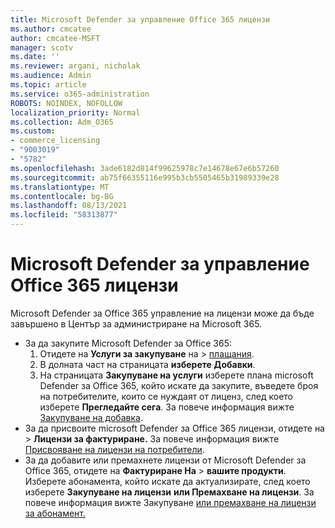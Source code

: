 ```yaml
---
title: Microsoft Defender за управление Office 365 лицензи
ms.author: cmcatee
author: cmcatee-MSFT
manager: scotv
ms.date: ''
ms.reviewer: argani, nicholak
ms.audience: Admin
ms.topic: article
ms.service: o365-administration
ROBOTS: NOINDEX, NOFOLLOW
localization_priority: Normal
ms.collection: Adm_O365
ms.custom:
- commerce_licensing
- "9003019"
- "5782"
ms.openlocfilehash: 3ade6182d814f99625978c7e14678e67e6b57260
ms.sourcegitcommit: ab75f66355116e995b3cb5505465b31989339e28
ms.translationtype: MT
ms.contentlocale: bg-BG
ms.lasthandoff: 08/13/2021
ms.locfileid: "58313877"
---
```

# <a name="microsoft-defender-for-office-365-license-management"></a>Microsoft Defender за управление Office 365 лицензи

Microsoft Defender за Office 365 управление на лицензи може да бъде завършено в Център за администриране на Microsoft 365.

- За да закупите Microsoft Defender за Office 365:
    1. Отидете на **Услуги за закупуване** на  >  [плащания](https://go.microsoft.com/fwlink/p/?linkid=868433).
    2. В долната част на страницата **изберете Добавки**.
    3. На страницата **Закупуване на услуги** изберете плана microsoft Defender за Office 365, който искате да закупите, въведете броя на потребителите, които се нуждаят от лиценз, след което изберете **Прегледайте сега**. За повече информация вижте [Закупуване на добавка](https://docs.microsoft.com/microsoft-365/commerce/buy-or-edit-an-add-on).
- За да присвоите microsoft Defender за Office 365 лицензи, отидете на  >  **Лицензи за фактуриране.** За повече информация вижте [Присвояване на лицензи на потребители](https://docs.microsoft.com/microsoft-365/admin/manage/assign-licenses-to-users).
- За да добавите или премахнете лицензи от Microsoft Defender за Office 365, отидете на **Фактуриране На**  >  **вашите продукти**. Изберете абонамента, който искате да актуализирате, след което изберете **Закупуване на лицензи** **или Премахване на лицензи**. За повече информация вижте Закупуване [или премахване на лицензи за абонамент.](https://docs.microsoft.com/microsoft-365/commerce/licenses/buy-licenses)